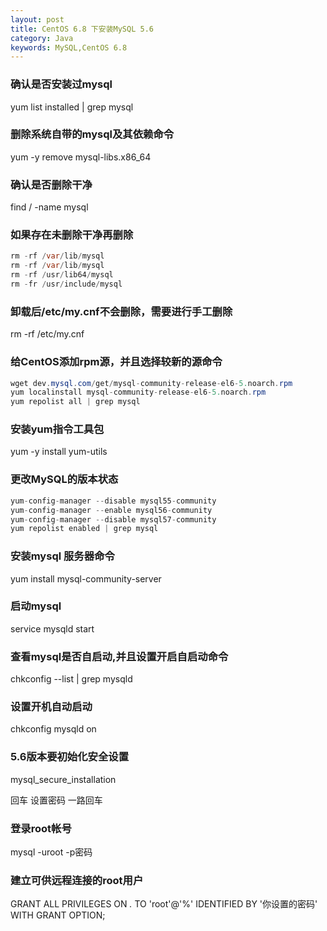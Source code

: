```yaml
---
layout: post
title: CentOS 6.8 下安装MySQL 5.6
category: Java
keywords: MySQL,CentOS 6.8
---
```



### 确认是否安装过mysql

yum list installed | grep mysql

### 删除系统自带的mysql及其依赖命令

yum -y remove mysql-libs.x86_64

### 确认是否删除干净

find / -name mysql

### 如果存在未删除干净再删除
``` java
rm -rf /var/lib/mysql
rm -rf /var/lib/mysql
rm -rf /usr/lib64/mysql
rm -fr /usr/include/mysql
```

### 卸载后/etc/my.cnf不会删除，需要进行手工删除

rm -rf /etc/my.cnf

### 给CentOS添加rpm源，并且选择较新的源命令

``` java
wget dev.mysql.com/get/mysql-community-release-el6-5.noarch.rpm
yum localinstall mysql-community-release-el6-5.noarch.rpm  
yum repolist all | grep mysql 
```

### 安装yum指令工具包

yum -y install yum-utils

### 更改MySQL的版本状态
``` java
yum-config-manager --disable mysql55-community  
yum-config-manager --enable mysql56-community  
yum-config-manager --disable mysql57-community 
yum repolist enabled | grep mysql 
```

### 安装mysql 服务器命令

yum install mysql-community-server

### 启动mysql

service mysqld start 

### 查看mysql是否自启动,并且设置开启自启动命令

chkconfig --list | grep mysqld

### 设置开机自动启动

chkconfig mysqld on 

### 5.6版本要初始化安全设置

mysql_secure_installation

回车  设置密码  一路回车

### 登录root帐号

mysql -uroot -p密码

### 建立可供远程连接的root用户

GRANT ALL PRIVILEGES ON *.* TO 'root'@'%' IDENTIFIED BY '你设置的密码' WITH GRANT OPTION; 

















